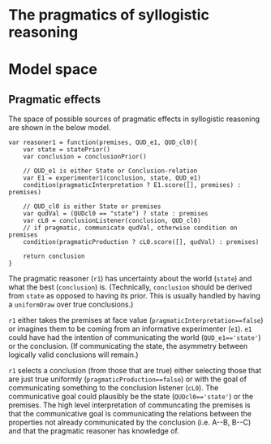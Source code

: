 The pragmatics of syllogistic reasoning
=================

# Model space


## Pragmatic effects

The space of possible sources of pragmatic effects in syllogistic reasoning are shown in the below model.
	
~~~~
var reasoner1 = function(premises, QUD_e1, QUD_cl0){
	var state = statePrior()
	var conclusion = conclusionPrior()
	
	// QUD_e1 is either State or Conclusion-relation
	var E1 = experimenter1(conclusion, state, QUD_e1)
	condition(pragmaticInterpretation ? E1.score([], premises) : premises)
	
	// QUD_cl0 is either State or premises
	var qudVal = (QUDcl0 == "state") ? state : premises
	var cL0 = conclusionListener(conclusion, QUD_cl0)
	// if pragmatic, communicate qudVal, otherwise condition on premises
	condition(pragmaticProduction ? cL0.score([], qudVal) : premises)
	
	return conclusion
}
~~~~
	
The pragmatic reasoner (`r1`) has uncertainty about the world (`state`) and what the best (`conclusion`) is. (Technically, `conclusion` should be derived from `state` as opposed to having its prior. This is usually handled by having a `uniformDraw` over true conclusions.) 

`r1` either takes the premises at face value (`pragmaticInterpretation==false`) or imagines them to be coming from an informative experimenter (`e1`). `e1` could have had the intention of communicating the world (`QUD_e1=='state'`) or the conclusion. (If communicating the state, the asymmetry between logically valid conclusions will remain.) 

`r1` selects a conclusion (from those that are true) either selecting those that are just true uniformly (`pragmaticProduction==false`) or with the goal of communicating something to the conclusion listener (`cL0`). The communicative goal could plausibly be the state (`QUDcl0=='state'`) or the premises. The high level interpretation of communcating the premises is that the communicative goal is communicating the relations between the properties not already communicated by the conclusion (i.e. A--B, B--C) and that the pragmatic reasoner has knowledge of.